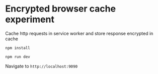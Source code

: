 # Encrypted browser cache experiment

Cache http requests in service worker and store response encrypted in cache

`npm install`

`npm run dev`

Navigate to `http://localhost:9090`
